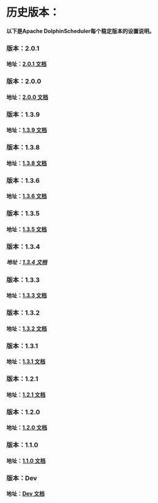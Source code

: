# 历史版本：
#### 以下是Apache DolphinScheduler每个稳定版本的设置说明。

### 版本：2.0.1

#### 地址：[2.0.1 文档](/zh-cn/docs/2.0.1/user_doc/guide/quick-start.html)

### 版本：2.0.0

#### 地址：[2.0.0 文档](/zh-cn/docs/2.0.0/user_doc/guide/quick-start.html)

### 版本：1.3.9

#### 地址：[1.3.9 文档](/zh-cn/docs/1.3.9/user_doc/quick-start.html)

### 版本：1.3.8

#### 地址：[1.3.8 文档](/zh-cn/docs/1.3.8/user_doc/quick-start.html)

### 版本：1.3.6

#### 地址：[1.3.6 文档](/zh-cn/docs/1.3.6/user_doc/quick-start.html)

### 版本：1.3.5

#### 地址：[1.3.5 文档](/zh-cn/docs/1.3.5/user_doc/quick-start.html)

### 版本：1.3.4

##### 地址：[1.3.4 文档](/zh-cn/docs/1.3.4/user_doc/quick-start.html)

### 版本：1.3.3

#### 地址：[1.3.3 文档](/zh-cn/docs/1.3.4/user_doc/quick-start.html)

### 版本：1.3.2

#### 地址：[1.3.2 文档](/zh-cn/docs/1.3.2/user_doc/quick-start.html)

### 版本：1.3.1

#### 地址：[1.3.1 文档](/zh-cn/docs/1.3.1/user_doc/quick-start.html)

### 版本：1.2.1

#### 地址：[1.2.1 文档](/zh-cn/docs/1.2.1/user_doc/quick-start.html)

### 版本：1.2.0

#### 地址：[1.2.0 文档](/zh-cn/docs/1.2.0/user_doc/quick-start.html)

### 版本：1.1.0

#### 地址：[1.1.0 文档](/zh-cn/docs/1.2.0/user_doc/quick-start.html)

### 版本：Dev

#### 地址：[Dev 文档](/zh-cn/docs/dev/user_doc/guide/quick-start.html)
